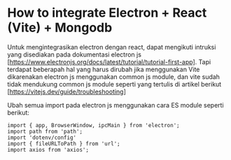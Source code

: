 # How to integrate Electron + React (Vite) + Mongodb

Untuk mengintegrasikan electron dengan react, dapat mengikuti intruksi yang disediakan pada dokumentasi electron js [https://www.electronjs.org/docs/latest/tutorial/tutorial-first-app].
Tapi terdapat beberapah hal yang harus dirubah jika menggunakan Vite dikarenakan electron js menggunakan common js module, dan vite sudah tidak mendukung common js module seperti yang tertulis di artikel berikut [https://vitejs.dev/guide/troubleshooting]

Ubah semua import pada electron js menggunakan cara ES module seperti berikut:
```
import { app, BrowserWindow, ipcMain } from 'electron';
import path from 'path';
import 'dotenv/config'
import { fileURLToPath } from 'url';
import axios from 'axios';
```
